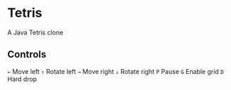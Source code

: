 Tetris
======

A Java Tetris clone

## Controls
`←` Move left
`↑` Rotate left
`→` Move right
`↓` Rotate right
`P` Pause
`G` Enable grid
`D` Hard drop

